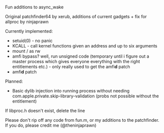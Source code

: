 Fun additions to async_wake

Original patchfinder64 by xerub, additions of current gadgets + fix for allproc by ninjaprawn

Currently implemented:
- setuid(0) - no panic
- KCALL - call kernel functions given an address and up to six arguments
- mount / as rw
- amfi bypass? well, run unsigned code (temporary until i figure out a master process which gives everyone everything with the right entitlements etc.) - only really used to get the amfi**d** patch
- amfi**d** patch

Planned:
- Basic dylib injection into running process without needing com.apple.private.skip-library-validation (probs not possible without the entitlement)

If libproc.h doesn't exist, delete the line

Please don't rip off any code from fun.m, or my additions to the patchfinder. If you do, please credit me (@theninjaprawn)
